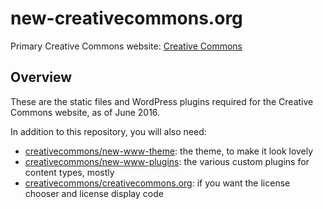 # new-creativecommons.org

Primary Creative Commons website: [Creative Commons][creativecommons]

[creativecommons]:https://creativecommons.org/


## Overview

These are the static files and WordPress plugins required for the Creative
Commons website, as of June 2016.

In addition to this repository, you will also need:
- [creativecommons/new-www-theme][theme]: the theme, to make it look lovely
- [creativecommons/new-www-plugins][plugins]: the various custom plugins for
  content types, mostly
- [creativecommons/creativecommons.org][licenses]: if you want the license
  chooser and license display code

[theme]:https://github.com/creativecommons/new-www-theme
[plugins]:https://github.com/creativecommons/new-www-plugins
[licenses]:https://github.com/creativecommons/creativecommons.org
